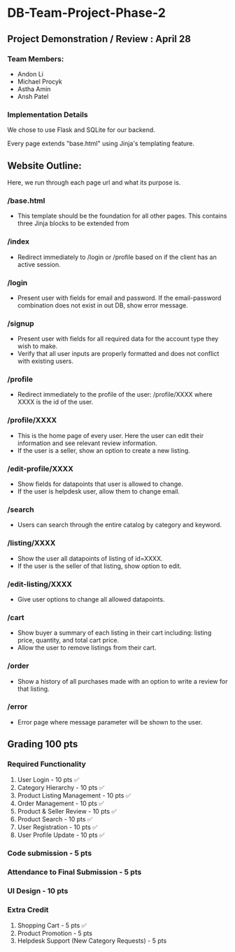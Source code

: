 # DB-Team-Project-Phase-2
## Project Demonstration / Review : April 28

### Team Members:
- Andon Li
- Michael Procyk
- Astha Amin
- Ansh Patel

### Implementation Details
We chose to use Flask and SQLite for our backend.

Every page extends "base.html" using Jinja's templating feature.

## Website Outline:
Here, we run through each page url and what its purpose is.

### /base.html
- This template should be the foundation for all other pages. This contains three Jinja blocks to be extended from


### /index
- Redirect immediately to /login or /profile based on if the client has an active session.


### /login
- Present user with fields for email and password. If the email-password combination does not exist in out DB, show error message.


### /signup
- Present user with fields for all required data for the account type they wish to make.
- Verify that all user inputs are properly formatted and does not conflict with existing users.

### /profile
- Redirect immediately to the profile of the user: /profile/XXXX where XXXX is the id of the user.

### /profile/XXXX
- This is the home page of every user. Here the user can edit their information and see relevant review information.
- If the user is a seller, show an option to create a new listing.

### /edit-profile/XXXX
- Show fields for datapoints that user is allowed to change. 
- If the user is helpdesk user, allow them to change email.

### /search
- Users can search through the entire catalog by category and keyword.


### /listing/XXXX
- Show the user all datapoints of listing of id=XXXX.
- If the user is the seller of that listing, show option to edit.

### /edit-listing/XXXX
- Give user options to change all allowed datapoints.


### /cart
- Show buyer a summary of each listing in their cart including: listing price, quantity, and total cart price. 
- Allow the user to remove listings from their cart.


### /order
- Show a history of all purchases made with an option to write a review for that listing.


### /error
- Error page where message parameter will be shown to the user.

## Grading 100 pts
### Required Functionality
1. User Login - 10 pts ✅
2. Category Hierarchy - 10 pts ✅
3. Product Listing Management - 10 pts ✅
4. Order Management - 10 pts ✅
5. Product & Seller Review - 10 pts ✅
6. Product Search - 10 pts ✅
7. User Registration - 10 pts ✅
8. User Profile Update - 10 pts ✅

### Code submission - 5 pts

### Attendance to Final Submission - 5 pts

### UI Design - 10 pts

### Extra Credit
1. Shopping Cart - 5 pts ✅
2. Product Promotion - 5 pts
3. Helpdesk Support (New Category Requests) - 5 pts
